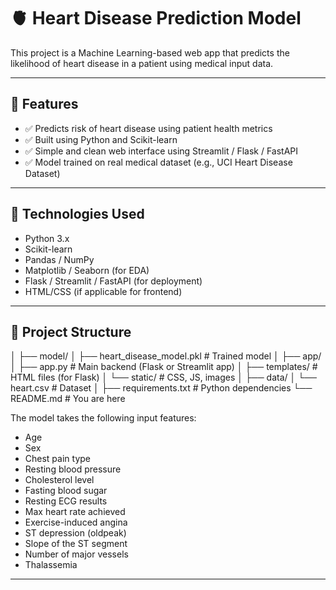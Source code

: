 
# 🫀 Heart Disease Prediction Model

This project is a Machine Learning-based web app that predicts the likelihood of heart disease in a patient using medical input data.

---

## 📌 Features

- ✅ Predicts risk of heart disease using patient health metrics
- ✅ Built using Python and Scikit-learn
- ✅ Simple and clean web interface using Streamlit / Flask / FastAPI
- ✅ Model trained on real medical dataset (e.g., UCI Heart Disease Dataset)

---

## 🧠 Technologies Used

- Python 3.x
- Scikit-learn
- Pandas / NumPy
- Matplotlib / Seaborn (for EDA)
- Flask / Streamlit / FastAPI (for deployment)
- HTML/CSS (if applicable for frontend)

---
## 📂 Project Structure
│
├── model/
│ ├── heart_disease_model.pkl # Trained model
│
├── app/
│ ├── app.py # Main backend (Flask or Streamlit app)
│ ├── templates/ # HTML files (for Flask)
│ └── static/ # CSS, JS, images
│
├── data/
│ └── heart.csv # Dataset
│
├── requirements.txt # Python dependencies
└── README.md # You are here


The model takes the following input features:

- Age
- Sex
- Chest pain type
- Resting blood pressure
- Cholesterol level
- Fasting blood sugar
- Resting ECG results
- Max heart rate achieved
- Exercise-induced angina
- ST depression (oldpeak)
- Slope of the ST segment
- Number of major vessels
- Thalassemia

---

